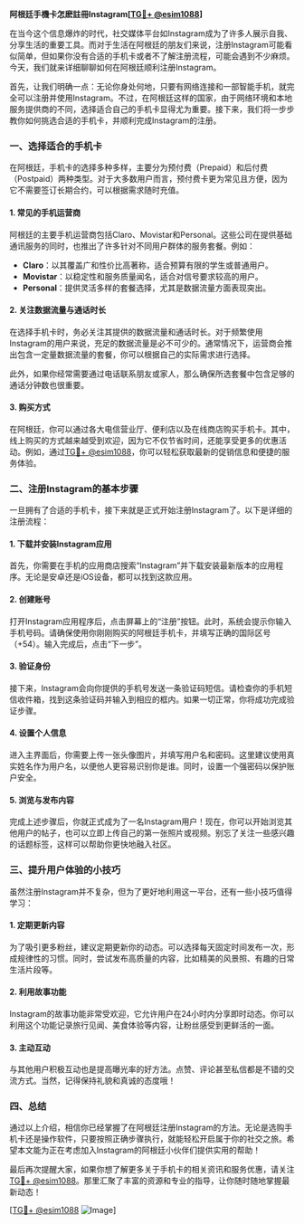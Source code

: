**阿根廷手機卡怎麽註冊Instagram[[TG💪+ @esim1088](https://t.me/s/esim1088)]**

在当今这个信息爆炸的时代，社交媒体平台如Instagram成为了许多人展示自我、分享生活的重要工具。而对于生活在阿根廷的朋友们来说，注册Instagram可能看似简单，但如果你没有合适的手机卡或者不了解注册流程，可能会遇到不少麻烦。今天，我们就来详细聊聊如何在阿根廷顺利注册Instagram。

首先，让我们明确一点：无论你身处何地，只要有网络连接和一部智能手机，就完全可以注册并使用Instagram。不过，在阿根廷这样的国家，由于网络环境和本地服务提供商的不同，选择适合自己的手机卡显得尤为重要。接下来，我们将一步步教你如何挑选合适的手机卡，并顺利完成Instagram的注册。

### 一、选择适合的手机卡

在阿根廷，手机卡的选择多种多样，主要分为预付费（Prepaid）和后付费（Postpaid）两种类型。对于大多数用户而言，预付费卡更为常见且方便，因为它不需要签订长期合约，可以根据需求随时充值。

#### 1. 常见的手机运营商

阿根廷的主要手机运营商包括Claro、Movistar和Personal。这些公司在提供基础通讯服务的同时，也推出了许多针对不同用户群体的服务套餐。例如：

- **Claro**：以其覆盖广和性价比高著称，适合预算有限的学生或普通用户。
- **Movistar**：以稳定性和服务质量闻名，适合对信号要求较高的用户。
- **Personal**：提供灵活多样的套餐选择，尤其是数据流量方面表现突出。

#### 2. 关注数据流量与通话时长

在选择手机卡时，务必关注其提供的数据流量和通话时长。对于频繁使用Instagram的用户来说，充足的数据流量是必不可少的。通常情况下，运营商会推出包含一定量数据流量的套餐，你可以根据自己的实际需求进行选择。

此外，如果你经常需要通过电话联系朋友或家人，那么确保所选套餐中包含足够的通话分钟数也很重要。

#### 3. 购买方式

在阿根廷，你可以通过各大电信营业厅、便利店以及在线商店购买手机卡。其中，线上购买的方式越来越受到欢迎，因为它不仅节省时间，还能享受更多的优惠活动。例如，通过[TG💪+ @esim1088](https://t.me/s/esim1088)，你可以轻松获取最新的促销信息和便捷的服务体验。

### 二、注册Instagram的基本步骤

一旦拥有了合适的手机卡，接下来就是正式开始注册Instagram了。以下是详细的注册流程：

#### 1. 下载并安装Instagram应用

首先，你需要在手机的应用商店搜索“Instagram”并下载安装最新版本的应用程序。无论是安卓还是iOS设备，都可以找到这款应用。

#### 2. 创建账号

打开Instagram应用程序后，点击屏幕上的“注册”按钮。此时，系统会提示你输入手机号码。请确保使用你刚刚购买的阿根廷手机卡，并填写正确的国际区号（+54）。输入完成后，点击“下一步”。

#### 3. 验证身份

接下来，Instagram会向你提供的手机号发送一条验证码短信。请检查你的手机短信收件箱，找到这条验证码并输入到相应的框内。如果一切正常，你将成功完成验证步骤。

#### 4. 设置个人信息

进入主界面后，你需要上传一张头像图片，并填写用户名和密码。这里建议使用真实姓名作为用户名，以便他人更容易识别你是谁。同时，设置一个强密码以保护账户安全。

#### 5. 浏览与发布内容

完成上述步骤后，你就正式成为了一名Instagram用户！现在，你可以开始浏览其他用户的帖子，也可以立即上传自己的第一张照片或视频。别忘了关注一些感兴趣的话题标签，这样可以帮助你更快地融入社区。

### 三、提升用户体验的小技巧

虽然注册Instagram并不复杂，但为了更好地利用这一平台，还有一些小技巧值得学习：

#### 1. 定期更新内容

为了吸引更多粉丝，建议定期更新你的动态。可以选择每天固定时间发布一次，形成规律性的习惯。同时，尝试发布高质量的内容，比如精美的风景照、有趣的日常生活片段等。

#### 2. 利用故事功能

Instagram的故事功能非常受欢迎，它允许用户在24小时内分享即时动态。你可以利用这个功能记录旅行见闻、美食体验等内容，让粉丝感受到更鲜活的一面。

#### 3. 主动互动

与其他用户积极互动也是提高曝光率的好方法。点赞、评论甚至私信都是不错的交流方式。当然，记得保持礼貌和真诚的态度哦！

### 四、总结

通过以上介绍，相信你已经掌握了在阿根廷注册Instagram的方法。无论是选购手机卡还是操作软件，只要按照正确步骤执行，就能轻松开启属于你的社交之旅。希望本文能为正在考虑加入Instagram的阿根廷小伙伴们提供实用的帮助！

最后再次提醒大家，如果你想了解更多关于手机卡的相关资讯和服务优惠，请关注[TG💪+ @esim1088](https://t.me/s/esim1088)。那里汇聚了丰富的资源和专业的指导，让你随时随地掌握最新动态！

[[TG💪+ @esim1088](https://t.me/s/esim1088) ![Image](https://i.postimg.cc/4NQfJmqS/Snipaste-2025-05-13-00-14-12.png)]